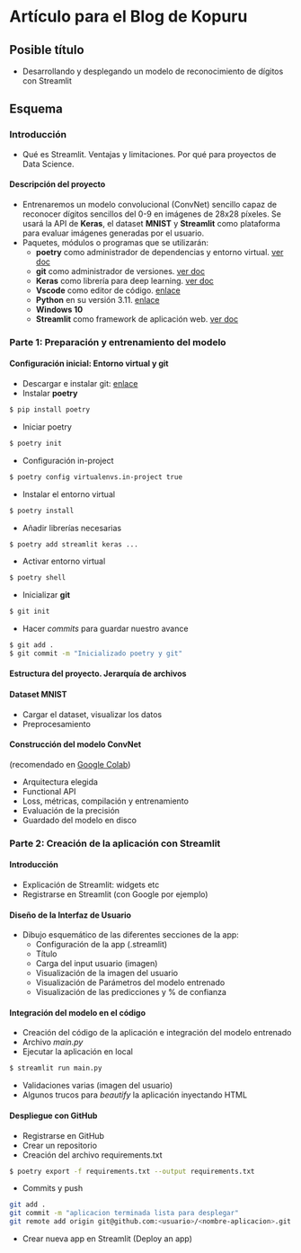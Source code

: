 # Artículo para el Blog de Kopuru

## Posible título
- Desarrollando y desplegando un modelo de reconocimiento de dígitos con Streamlit

## Esquema

### Introducción
- Qué es Streamlit. Ventajas y limitaciones. Por qué para proyectos de Data Science.

#### Descripción del proyecto
- Entrenaremos un modelo convolucional (ConvNet) sencillo capaz de reconocer dígitos sencillos del 0-9 en imágenes de 28x28 píxeles. Se usará la API de **Keras**, el dataset **MNIST** y **Streamlit** como plataforma para evaluar imágenes generadas por el usuario.
- Paquetes, módulos o programas que se utilizarán:
    - **poetry** como administrador de dependencias y entorno virtual. [ver doc](https://python-poetry.org/docs/basic-usage/)
    - **git** como administrador de versiones. [ver doc](https://git-scm.com/docs)
    - **Keras** como librería para deep learning. [ver doc](https://keras.io/about/)
    - **Vscode** como editor de código. [enlace](https://code.visualstudio.com/)
    - **Python** en su versión 3.11. [enlace](https://www.python.org/downloads/)
    - **Windows 10**
    - **Streamlit** como framework de aplicación web. [ver doc](https://docs.streamlit.io/)

### Parte 1: Preparación y entrenamiento del modelo

#### Configuración inicial: Entorno virtual y git
- Descargar e instalar git: [enlace](https://git-scm.com/book/en/v2/Getting-Started-Installing-Git)
- Instalar **poetry**
```sh
$ pip install poetry
```

- Iniciar poetry
```sh
$ poetry init
```

- Configuración in-project
```sh
$ poetry config virtualenvs.in-project true
```

- Instalar el entorno virtual
```sh
$ poetry install
```

- Añadir librerías necesarias
```sh
$ poetry add streamlit keras ...
```

- Activar entorno virtual
```sh
$ poetry shell
```

- Inicializar **git**
```sh
$ git init
```

- Hacer *commits* para guardar nuestro avance
```sh
$ git add .
$ git commit -m "Inicializado poetry y git"
```


#### Estructura del proyecto. Jerarquía de archivos

#### Dataset MNIST 
- Cargar el dataset, visualizar los datos
- Preprocesamiento

#### Construcción del modelo ConvNet 
(recomendado en [Google Colab](https://colab.research.google.com/?hl=es))
- Arquitectura elegida
- Functional API
- Loss, métricas, compilación y entrenamiento
- Evaluación de la precisión
- Guardado del modelo en disco

### Parte 2: Creación de la aplicación con Streamlit

#### Introducción
- Explicación de Streamlit: widgets etc
- Registrarse en Streamlit (con Google por ejemplo)

#### Diseño de la Interfaz de Usuario
- Dibujo esquemático de las diferentes secciones de la app:
    - Configuración de la app (.streamlit)
    - Título
    - Carga del input usuario (imagen)
    - Visualización de la imagen del usuario
    - Visualización de Parámetros del modelo entrenado
    - Visualización de las predicciones y % de confianza

#### Integración del modelo en el código
- Creación del código de la aplicación e integración del modelo entrenado
- Archivo *main.py*
- Ejecutar la aplicación en local
```sh
$ streamlit run main.py
```

- Validaciones varias (imagen del usuario)
- Algunos trucos para *beautify* la aplicación inyectando HTML

#### Despliegue con GitHub
- Registrarse en GitHub
- Crear un repositorio
- Creación del archivo requirements.txt
```sh
$ poetry export -f requirements.txt --output requirements.txt
```

- Commits y push
```sh
git add .
git commit -m "aplicacion terminada lista para desplegar"
git remote add origin git@github.com:<usuario>/<nombre-aplicacion>.git
```

- Crear nueva app en Streamlit (Deploy an app)






